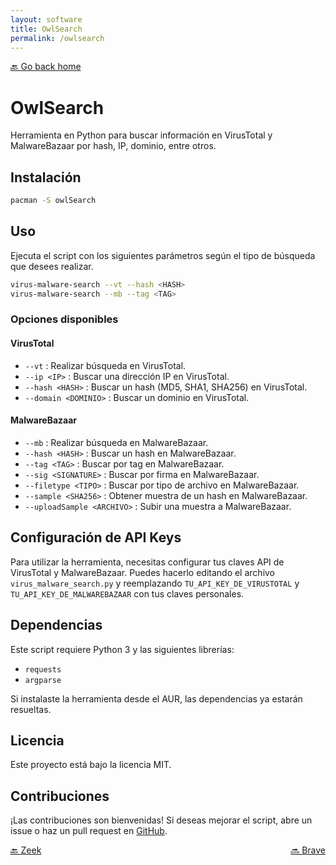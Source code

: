 ```yaml
---
layout: software
title: OwlSearch
permalink: /owlsearch
---
```


[🔙 Go back home](/)

# OwlSearch

Herramienta en Python para buscar información en VirusTotal y MalwareBazaar por hash, IP, dominio, entre otros.

## Instalación

```sh
pacman -S owlSearch
```

## Uso

Ejecuta el script con los siguientes parámetros según el tipo de búsqueda que desees realizar.

```sh
virus-malware-search --vt --hash <HASH>
virus-malware-search --mb --tag <TAG>
```

### Opciones disponibles

#### VirusTotal
- `--vt` : Realizar búsqueda en VirusTotal.
- `--ip <IP>` : Buscar una dirección IP en VirusTotal.
- `--hash <HASH>` : Buscar un hash (MD5, SHA1, SHA256) en VirusTotal.
- `--domain <DOMINIO>` : Buscar un dominio en VirusTotal.

#### MalwareBazaar
- `--mb` : Realizar búsqueda en MalwareBazaar.
- `--hash <HASH>` : Buscar un hash en MalwareBazaar.
- `--tag <TAG>` : Buscar por tag en MalwareBazaar.
- `--sig <SIGNATURE>` : Buscar por firma en MalwareBazaar.
- `--filetype <TIPO>` : Buscar por tipo de archivo en MalwareBazaar.
- `--sample <SHA256>` : Obtener muestra de un hash en MalwareBazaar.
- `--uploadSample <ARCHIVO>` : Subir una muestra a MalwareBazaar.

## Configuración de API Keys

Para utilizar la herramienta, necesitas configurar tus claves API de VirusTotal y MalwareBazaar. Puedes hacerlo editando el archivo `virus_malware_search.py` y reemplazando `TU_API_KEY_DE_VIRUSTOTAL` y `TU_API_KEY_DE_MALWAREBAZAAR` con tus claves personales.

## Dependencias

Este script requiere Python 3 y las siguientes librerías:
- `requests`
- `argparse`

Si instalaste la herramienta desde el AUR, las dependencias ya estarán resueltas.

## Licencia

Este proyecto está bajo la licencia MIT.

## Contribuciones

¡Las contribuciones son bienvenidas! Si deseas mejorar el script, abre un issue o haz un pull request en [GitHub](https://github.com/Leku2020/owlArchRepo/tree/main/ownSoftware/OwlSearch).

<div style="display: flex; justify-content: space-between;">
  <a href="zeek">🔙 Zeek</a>
  <a href="brave">🔜 Brave</a>
</div>
